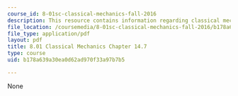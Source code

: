 ```yaml
---
course_id: 8-01sc-classical-mechanics-fall-2016
description: This resource contains information regarding classical mechanics.
file_location: /coursemedia/8-01sc-classical-mechanics-fall-2016/b178a639a30ea0d62ad970f33a97b7b5_MIT8_01F16_chapter14.7.pdf
file_type: application/pdf
layout: pdf
title: 8.01 Classical Mechanics Chapter 14.7
type: course
uid: b178a639a30ea0d62ad970f33a97b7b5

---
```

None